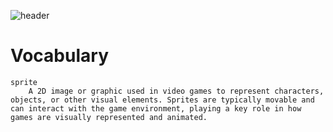 ![header](assets/header.png)

# Vocabulary

```{glossary}
sprite
    A 2D image or graphic used in video games to represent characters, objects, or other visual elements. Sprites are typically movable and can interact with the game environment, playing a key role in how games are visually represented and animated.
```